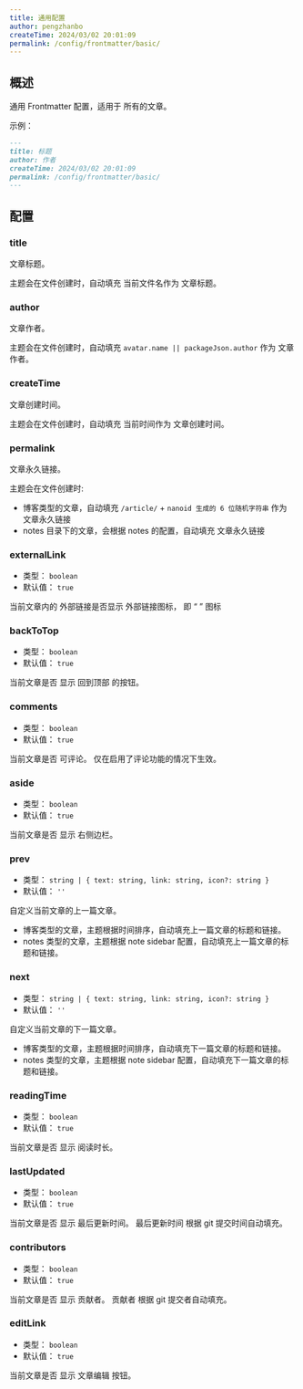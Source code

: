 ```yaml
---
title: 通用配置
author: pengzhanbo
createTime: 2024/03/02 20:01:09
permalink: /config/frontmatter/basic/
---
```


## 概述

通用 Frontmatter 配置，适用于 所有的文章。

示例：

```md
---
title: 标题
author: 作者
createTime: 2024/03/02 20:01:09
permalink: /config/frontmatter/basic/
---
```

## 配置

### title

文章标题。

主题会在文件创建时，自动填充 当前文件名作为 文章标题。

### author

文章作者。

主题会在文件创建时，自动填充 `avatar.name || packageJson.author` 作为 文章作者。

### createTime

文章创建时间。

主题会在文件创建时，自动填充 当前时间作为 文章创建时间。

### permalink

文章永久链接。

主题会在文件创建时:

- 博客类型的文章，自动填充 `/article/` + `nanoid 生成的 6 位随机字符串` 作为 文章永久链接
- notes 目录下的文章，会根据 notes 的配置，自动填充  文章永久链接

### externalLink

- 类型： `boolean`
- 默认值： `true`

当前文章内的 外部链接是否显示 外部链接图标， 即 “ <ExternalLinkIcon /> ” 图标

### backToTop

- 类型： `boolean`
- 默认值： `true`

当前文章是否 显示 回到顶部 的按钮。

### comments

- 类型： `boolean`
- 默认值： `true`

当前文章是否 可评论。 仅在启用了评论功能的情况下生效。

### aside

- 类型： `boolean`
- 默认值： `true`

当前文章是否 显示 右侧边栏。

### prev

- 类型： `string | { text: string, link: string, icon?: string }`
- 默认值： `''`

自定义当前文章的上一篇文章。

- 博客类型的文章，主题根据时间排序，自动填充上一篇文章的标题和链接。
- notes 类型的文章，主题根据 note sidebar 配置，自动填充上一篇文章的标题和链接。

### next

- 类型： `string | { text: string, link: string, icon?: string }`
- 默认值： `''`

自定义当前文章的下一篇文章。

- 博客类型的文章，主题根据时间排序，自动填充下一篇文章的标题和链接。
- notes 类型的文章，主题根据 note sidebar 配置，自动填充下一篇文章的标题和链接。

### readingTime

- 类型： `boolean`
- 默认值： `true`

当前文章是否 显示 阅读时长。

### lastUpdated

- 类型： `boolean`
- 默认值： `true`

当前文章是否 显示 最后更新时间。 最后更新时间 根据 git 提交时间自动填充。

### contributors

- 类型： `boolean`
- 默认值： `true`

当前文章是否 显示 贡献者。 贡献者 根据 git 提交者自动填充。

### editLink

- 类型： `boolean`
- 默认值： `true`

当前文章是否 显示 文章编辑 按钮。
